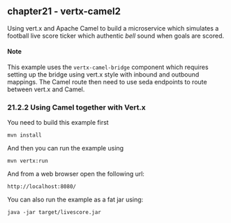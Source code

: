 chapter21 - vertx-camel2
------------------------

Using vert.x and Apache Camel to build a microservice which simulates a football
live score ticker which authentic _bell_ sound when goals are scored.

#### Note 

This example uses the `vertx-camel-bridge` component which requires setting up
the bridge using vert.x style with inbound and outbound mappings.
The Camel route then need to use seda endpoints to route between vert.x and Camel.

### 21.2.2 Using Camel together with Vert.x

You need to build this example first

    mvn install
    
And then you can run the example using
    
    mvn vertx:run
    
And from a web browser open the following url:

    http://localhost:8080/

You can also run the example as a fat jar using: 

    java -jar target/livescore.jar

